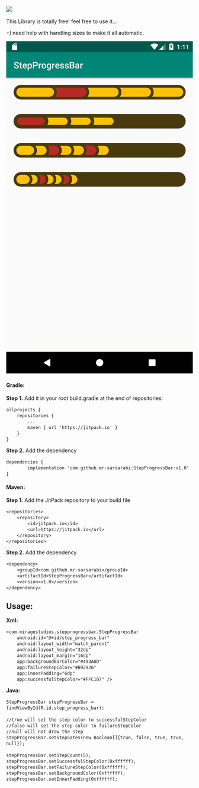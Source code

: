 [![](https://jitpack.io/v/mr-sarsarabi/StepProgressBar.svg)](https://jitpack.io/#mr-sarsarabi/StepProgressBar)

This Library is totally free! feel free to use it...

+I need help with handling sizes to make it all automatic.


![Screenshot of the library outcome.](screenshot.png)

#### Gradle:
**Step 1.** Add it in your root build.gradle at the end of repositories:

	allprojects {
		repositories {
			...
			maven { url 'https://jitpack.io' }
		}
	}
**Step 2.** Add the dependency

	dependencies {
	        implementation 'com.github.mr-sarsarabi:StepProgressBar:v1.0'
	}

#### Maven:


**Step 1.** Add the JitPack repository to your build file

	<repositories>
		<repository>
		    <id>jitpack.io</id>
		    <url>https://jitpack.io</url>
		</repository>
	</repositories>

**Step 2.** Add the dependency

	<dependency>
	    <groupId>com.github.mr-sarsarabi</groupId>
	    <artifactId>StepProgressBar</artifactId>
	    <version>v1.0</version>
	</dependency>


## Usage:

**Xml:**

    <com.miragestudios.stepprogressbar.StepProgressBar
        android:id="@+id/step_progress_bar"
        android:layout_width="match_parent"
        android:layout_height="32dp"
        android:layout_margin="16dp"
        app:backgroundBarColor="#493A0D"
        app:failureStepColor="#B92926"
        app:innerPadding="6dp"
        app:successfulStepColor="#FFC107" />

**Java:**

    StepProgressBar stepProgressBar = findViewById(R.id.step_progress_bar);
    
    //true will set the step color to successfulStepColor
    //false will set the step color to failureStepColor
    //null will not draw the step
    stepProgressBar.setStepSates(new Boolean[]{true, false, true, true, null});
    
    stepProgressBar.setStepCount(5);
    stepProgressBar.setSuccessfulStepColor(0xffffff);
    stepProgressBar.setFailureStepColor(0xffffff);
    stepProgressBar.setBackgroundColor(0xffffff);
    stepProgressBar.setInnerPadding(0xffffff);